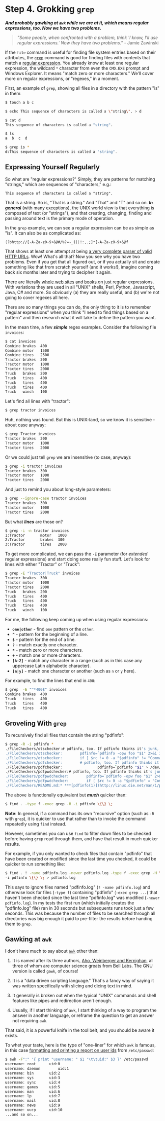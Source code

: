   
# Step 4. Grokking `grep`

***And probably gawking at `awk` while we are at it, which means regular
expressions, too. Now we have two problems.***

> *"Some people, when confronted with a problem, think 'I know, I'll use
> regular expressions.' Now they have two problems."* - Jamie Zawinski 

If the `file` command is useful for finding file system entries based
on their attributes, the [`grep`](http://linux.die.net/man/1/grep) command
is good for finding files with contents that match a
[regular expression](https://en.wikipedia.org/wiki/Regular_expression).
You already know at least one regular expression, the wildcard `*`
character from even the `CMD.EXE` prompt and Windows Explorer. It means
"match zero or more characters." We'll cover more on regular expressions,
or "regexes," in a moment.

First, an example of `grep`, showing all files in a directory with the
pattern "is" in them:

```bash
$ touch a b c

$ echo This sequence of characters is called a \"string\". > d

$ cat d
This sequence of characters is called a "string".

$ ls
a  b  c  d

$ grep is *
d:This sequence of characters is called a "string".
```

## Expressing Yourself Regularly

So what are "regular expressions?" Simply, they are patterns for matching
"strings," which are sequences of "characters," e.g.:

```
This sequence of characters is called a "string".
```

That is a string. So is, "That is a string." And "That" and "T" and so
on. ***In general*** (with many exceptions), the UNIX world view is that
everything is composed of text (or "strings"), and that creating, changing,
finding and passing around text is the primary mode of operation.

In the `grep` example, we can see a regular expression can be as
simple as "is". It can also be as complicated as:

```
(?bhttp://[-A-Za-z0-9+&@#/%?=~_()|!:,.;]*[-A-Za-z0-9+&@f
```

That shows at least one attempt at being
[a very complete parser of valid HTTP URLs](http://blog.codinghorror.com/the-problem-with-urls/).
Wow! What's all that? Now you see why you have two problems. Even if you
get that all figured out, or if you actually sit and create something like
that from scratch yourself (and it works!), imagine coming back six months
later and trying to decipher it again.

There are literally [whole web sites](http://www.regular-expressions.info/)
and [books ](http://shop.oreilly.com/product/9781565922570.do)
on just regular expressions. With variations they are used in all "UNIX"
shells, Perl, Python, Javascript, Java, C# and more. So obviously (a) they
are really useful, and (b) we're not going to cover regexes all here.

There are so many things you can do, the only thing to it is to
remember "regular expressions" when you think "I need to find things based
on a pattern" and then research what it will take to define the pattern
you want.

In the mean time, a few ***simple*** regex examples. Consider the following
file `invoices`:

```bash
$ cat invoices
Combine brakes  400
Combine motor   1500
Combine tires   2500
Tractor brakes  300
Tractor motor   1000
Tractor tires   2000
Truck   brakes  200
Truck   tires   400
Truck   tires   400
Truck   tires   400
Truck   winch   100
```

Let's find all lines with "tractor":

```bash
$ grep tractor invoices

```

Huh, nothing was found. But this is UNIX-land, so we know it is sensitive -
about case anyway:

```bash
$ grep Tractor invoices
Tractor brakes  300
Tractor motor   1000
Tractor tires   2000
```

Or we could just tell `grep` we are insensitive (to case, anyway):

```bash
$ grep -i tractor invoices
Tractor brakes  300
Tractor motor   1000
Tractor tires   2000
```

And just to remind you about long-style parameters:

```bash
$ grep --ignore-case tractor invoices
Tractor brakes  300
Tractor motor   1000
Tractor tires   2000
```

But what ***lines*** are those on?

```bash
$ grep -i -n tractor invoices
1:Tractor       motor   1000
2:Tractor       brakes  300
3:Tractor       tires   2000
```

To get more complicated, we can pass the `-E` parameter (for *extended*
regular expressions) and start doing some really fun stuff. Let's look for
lines with either "Tractor" or "Truck":

```bash
$ grep -E "Tractor|Truck" invoices
Tractor brakes  300
Tractor motor   1000
Tractor tires   2000
Truck   brakes  200
Truck   tires   400
Truck   tires   400
Truck   tires   400
Truck   winch   100
```

For me, the following keep coming up when using regular expressions:

* **`one|other`** - find `one` pattern or the `other`.
* **`^`** - pattern for the beginning of a line.
* **`$`** - pattern for the end of a line.
* **`?`** - match exactly one character.
* **`*`** - match zero or more characters.
* **`+`** - match one or more characters.
* **`[A-Z]`** - match any character in a range (such as in this case any
uppercase Latin alphabetic character).
* **`[n|y]`** - match one character or another (such as `n` or `y` here).

For example, to find the lines that end in `400`:

```bash
$ grep  -E "^*400$" invoices
Combine brakes  400
Truck   tires   400
Truck   tires   400
Truck   tires   400
```

## Groveling With `grep`

To recursively find all files that contain the string "pdfinfo":

```bash
$ grep -R -i pdfinfo *
./FileCheckers/otschecker:# pdfinfo, too. If pdfinfo thinks it's junk, ...
./FileCheckers/otschecker:        pdfinfo=`pdfinfo -opw foo "$1" 2>&1 1...
./FileCheckers/otschecker:        if [ $rc != 0 -a "$pdfinfo" != "Comma...
./FileCheckers/pdfchecker:        # pdfinfo, too. If pdfinfo thinks it'...
./FileCheckers/pdfchecker:                pdfinfo=`pdfinfo "$1" > /dev/...
./FileCheckers/pdfpwdchecker:# pdfinfo, too. If pdfinfo thinks it's jun...
./FileCheckers/pdfpwdchecker:        pdfinfo=`pdfinfo -opw foo "$1" 2>&...
./FileCheckers/pdfpwdchecker:        if [ $rc != 0 -a "$pdfinfo" = "Com...
./FileCheckers/README.md:* ***[pdfinfo(1)](http://linux.die.net/man/1/p...
```

The above is functionally equivalent but ***much*** quicker than:

```bash
$ find . -type f -exec grep -H -i pdfinfo \{\} \; 
```

**Note:** In general, if a command has its own "recursive" option (such as
`-R` with `grep`), it is quicker to use that rather than to invoke the
command repeatedly using `find` instead.

However, sometimes you can use `find` to filter down files to be checked
before having `grep` read through them, and have that result in much
quicker results.

For example, if you only wanted to check files that contain "pdfinfo" that
have been created or modified since the last time you checked, it could be
quicker to run something like:

```bash
$ find . ! -name pdfinfo.log -newer pdfinfo.log -type f -exec grep -H \
-i pdfinfo \{\} \; > pdfinfo.log
```

This says to ignore files named "pdfinfo.log" (`! -name pdfinfo.log`) and
otherwise look for files (`-type f`) containing "pdfinfo" (`-exec grep
...`) that haven't been checked since the last time "pdfinfo.log" was
modified (`-newer pdfinfo.log`). In my tests the first run (which initially
creates the "pdfinfo.log" file) ran in 30 seconds but subsequents runs took
just a few seconds. This was because the number of files to be searched
through all directories was big enough it paid to pre-filter the results
before handing them to `grep`.

## Gawking at `awk`

I don't have much to say about [`awk`](http://linux.die.net/man/1/awk)
other than:

1. It is named after its three authors,
[Aho, Weinberger and Kernighan](https://en.wikipedia.org/wiki/AWK), all
three of whom are computer science greats from Bell Labs. The GNU version
is called `gawk`, of course!

2. It is a "data driven scripting language." That's a fancy way of saying
it was written specifically with slicing and dicing text in mind.

3. It generally is broken out when the typical "UNIX" commands and shell
features like pipes and redirection aren't enough.

4. Usually, if I start thinking of `awk`, I start thinking of a way to
program the answer in another language, or reframe the question to get an
answer not requiring `awk`.

That said, it is a powerful knife in the tool belt, and you should be
aware it exists.

To whet your taste, here is the type of "one-liner" for which `awk` is
famous, in this case
[formatting and printing a report on user ids](http://www.ibm.com/developerworks/library/l-awk1/)
from `/etc/passwd`:

```bash
$ awk -F":" '{ print "username: " $1 "\t\tuid:" $3 }' /etc/passwd
username: root		uid:0
username: daemon		uid:1
username: bin		uid:2
username: sys		uid:3
username: sync		uid:4
username: games		uid:5
username: man		uid:6
username: lp		uid:7
username: mail		uid:8
username: news		uid:9
username: uucp		uid:10
...and so on...
```
  

